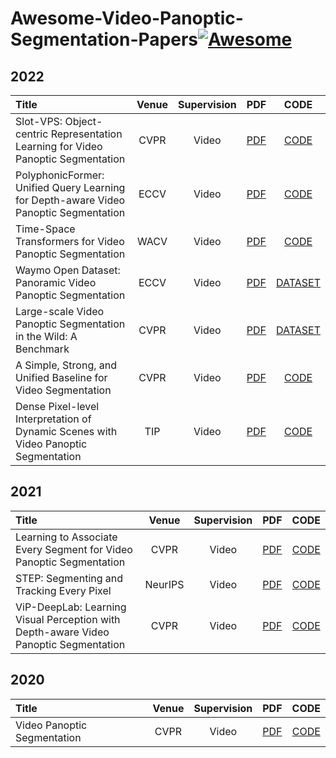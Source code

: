 # Awesome-Video-Panoptic-Segmentation-Papers[![Awesome](https://cdn.rawgit.com/sindresorhus/awesome/d7305f38d29fed78fa85652e3a63e154dd8e8829/media/badge.svg)](https://github.com/sindresorhus/awesome)

## 2022
| Title | Venue | Supervision | PDF | CODE |
| :-----|:-----:|:---:|:---:|:----:|
| Slot-VPS: Object-centric Representation Learning for Video Panoptic Segmentation | CVPR | Video | [PDF](https://openaccess.thecvf.com/content/CVPR2022/papers/Zhou_Slot-VPS_Object-Centric_Representation_Learning_for_Video_Panoptic_Segmentation_CVPR_2022_paper.pdf) | [CODE](https://github.com/SAITPublic/SlotVPS) |
| PolyphonicFormer: Unified Query Learning for Depth-aware Video Panoptic Segmentation | ECCV | Video | [PDF](https://arxiv.org/abs/2112.02582) | [CODE](https://github.com/HarborYuan/PolyphonicFormer) |
| Time-Space Transformers for Video Panoptic Segmentation | WACV | Video | [PDF](https://arxiv.org/pdf/2210.03546.pdf) | [CODE]() |
| Waymo Open Dataset: Panoramic Video Panoptic Segmentation | ECCV | Video | [PDF](https://arxiv.org/pdf/2206.07704.pdf) | [DATASET](https://waymo.com/open/) |
| Large-scale Video Panoptic Segmentation in the Wild: A Benchmark | CVPR | Video | [PDF](https://yu-wu.net/pdf/CVPR22_VIPSeg.pdf) | [DATASET](https://github.com/VIPSeg-Dataset/VIPSeg-Dataset/) |
| A Simple, Strong, and Unified Baseline for Video Segmentation | CVPR | Video | [PDF](https://openaccess.thecvf.com/content/CVPR2022/papers/Li_Video_K-Net_A_Simple_Strong_and_Unified_Baseline_for_Video_CVPR_2022_paper.pdf) | [CODE](https://github.com/lxtGH/Video-K-Net) |
| Dense Pixel-level Interpretation of Dynamic Scenes with Video Panoptic Segmentation | TIP | Video | [PDF](https://joonyoung-cv.github.io/assets/paper/22_tip_dense_pixel.pdf) | [CODE](https://github.com/mcahny/vps) |

## 2021
| Title | Venue | Supervision | PDF | CODE |
| :-----|:-----:|:---:|:---:|:----:|
| Learning to Associate Every Segment for Video Panoptic Segmentation | CVPR | Video | [PDF](https://joonyoung-cv.github.io/assets/paper/21_cvpr_learning_to.pdf) | [CODE]() |
| STEP: Segmenting and Tracking Every Pixel | NeurIPS | Video | [PDF](http://arxiv.org/abs/2102.11859) | [CODE](https://github.com/google-research/deeplab2) |
| ViP-DeepLab: Learning Visual Perception with Depth-aware Video Panoptic Segmentation | CVPR | Video | [PDF](https://arxiv.org/pdf/2012.05258.pdf) | [CODE](https://github.com/joe-siyuan-qiao/ViP-DeepLab) |

## 2020
| Title | Venue | Supervision | PDF | CODE |
| :-----|:-----:|:---:|:---:|:----:|
| Video Panoptic Segmentation | CVPR | Video | [PDF](https://arxiv.org/abs/2006.11339) | [CODE](https://github.com/mcahny/vps) |
